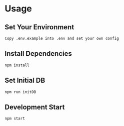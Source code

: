 # Usage

## Set Your Environment

    Copy .env.example into .env and set your own config

## Install Dependencies

    npm install

## Set Initial DB

    npm run initDB

## Development Start

    npm start
